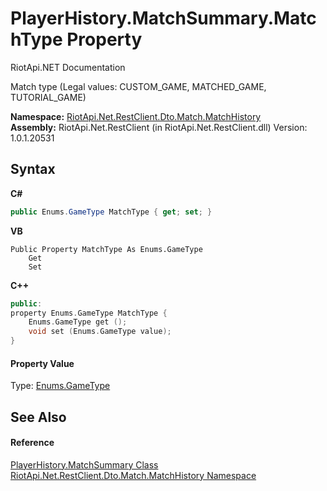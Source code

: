 # PlayerHistory.MatchSummary.MatchType Property 
RiotApi.NET Documentation 

Match type (Legal values: CUSTOM_GAME, MATCHED_GAME, TUTORIAL_GAME)

**Namespace:**&nbsp;<a href="c79636f5-9d79-3c46-e4a4-26f17b6e48df">RiotApi.Net.RestClient.Dto.Match.MatchHistory</a><br />**Assembly:**&nbsp;RiotApi.Net.RestClient (in RiotApi.Net.RestClient.dll) Version: 1.0.1.20531

## Syntax

**C#**<br />
``` C#
public Enums.GameType MatchType { get; set; }
```

**VB**<br />
``` VB
Public Property MatchType As Enums.GameType
	Get
	Set
```

**C++**<br />
``` C++
public:
property Enums.GameType MatchType {
	Enums.GameType get ();
	void set (Enums.GameType value);
}
```


#### Property Value
Type: <a href="d63b0865-5a33-e2d8-e838-704578a79636">Enums.GameType</a>

## See Also


#### Reference
<a href="9d6443bd-4f3a-50c6-c20f-c0a4a5c63edb">PlayerHistory.MatchSummary Class</a><br /><a href="c79636f5-9d79-3c46-e4a4-26f17b6e48df">RiotApi.Net.RestClient.Dto.Match.MatchHistory Namespace</a><br />